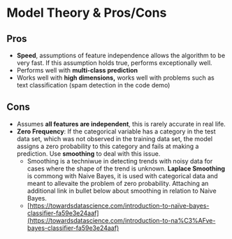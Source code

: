 # **Model Theory & Pros/Cons**

## Pros

- **Speed**, assumptions of feature independence allows the algorithm to be very fast. If this assumption holds true, performs exceptionally well.
- Performs well with **multi-class prediction**
- Works well with **high dimensions,** works well with problems such as text classification (spam detection in the code demo)

## Cons

- Assumes **all features are independent**, this is rarely accurate in real life.
- **Zero Frequency**: If the categorical variable has a category in the test data set, which was not observed in the training data set, the model assigns a zero probability to this category and fails at making a prediction. Use **smoothing** to deal with this issue.
    - Smoothing is a techniwue in detecting trends with noisy data for cases where the shape of the trend is unknown. **Laplace Smoothing** is commong with Naive Bayes, it is used with categorical data and meant to allevaite the problem of zero probability. Attaching an additional link in bullet below about smoothing in relation to Naive Bayes.
    - [https://towardsdatascience.com/introduction-to-naïve-bayes-classifier-fa59e3e24aaf](https://towardsdatascience.com/introduction-to-na%C3%AFve-bayes-classifier-fa59e3e24aaf)


